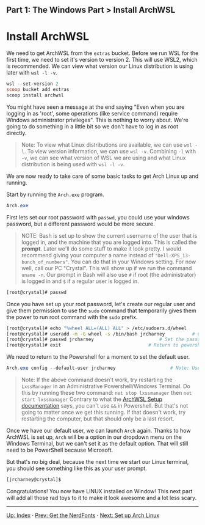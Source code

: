 Part 1: The Windows Part > Install ArchWSL
---

# Install ArchWSL

We need to get ArchWSL from the `extras` bucket.  Before we run WSL for the first time, we need to set it's version to version 2. This will use WSL2, which is recommended. We can view what version our Linux distribution is using later with `wsl -l -v`.

```powershell
wsl --set-version 2
scoop bucket add extras
scoop install archwsl
```

You might have seen a message at the end saying "Even when you are logging in as 'root', some operations (like service command) require Windows administrator privileges". This is nothing to worry about. We're going to do something in a little bit so we don't have to log in as root directly.

> Note: To view what Linux distributions are available, we can use `wsl -l`. To view version information, we can use `wsl -v`. Combining `-l` with `-v`, we can see what version of WSL we are using and what Linux distribution is being used with `wsl -l -v`.

We are now ready to take care of some basic tasks to get Arch Linux up and running.

Start by running the `Arch.exe` program.

```powershell
Arch.exe
```

First lets set our root password with `passwd`, you could use your windows password, but a different password would be more secure.

> NOTE: Bash is set up to show the current username of the user that is logged in, and the machine that you are logged into. This is called the **prompt**. Later we'll do some stuff to make it look pretty. I would recommend giving your computer a name instead of `"Dell-XPS_13-bunch_of_numbers"`.  You can do that in your Windows setting. For now well, call our PC "Crystal". This will show up if we run the command `uname -n`.
> Our prompt in Bash will also use `#` if root (the administrator) is logged in and `$` if a regular user is logged in.

```bash
[root@crystal]# passwd
```

Once you have set up your root password, let's create our regular user and give them permission to use the `sudo` command that temporarily gives them the power to run root command with the `sudo` prefix.

```bash
[root@crystal]# echo "%wheel ALL=(ALL) ALL" > /etc/sudoers.d/wheel		# This creates the sudoers file
[root@crystal]# useradd -m -G wheel -s /bin/bash jrcharney			# Create a new users. I will set mine for jrcharney
[root@crystal]# passwd jrcharney						# Set the password for the new user
[root@crystal]# exit								# Return to powershell
```

We need to return to the Powershell for a moment to set the default user.

```powershell
Arch.exe config --default-user jrcharney					# Note: Use your username not mine!
```

> Note: If the above command doesn't work, try restarting the `LxssManager` in an Administrative Powershell/Windows Terminal.
> Do this by running these two command: `net stop lxssmanager`  then `net start lxssmanager`
> Contrary to what the [ArchWSL Setup documentation](https://wsldl-pg.github.io/ArchW-docs/How-to-Setup/) says, you can't use `&&` in Powershell. But that's not going to matter once we get this running.
> If that doesn't work, try restarting the computer, but that should only be a last resort.

Once we have our default user, we can launch `Arch` again.  Thanks to how ArchWSL is set up, `Arch` will be a option in our dropdown menu on the Windows Terminal, but we can't set it as the default option. That will still need to be PowerShell because Microsoft.

But that's no big deal, because the next time we start our Linux terminal, you should see something like this as your user prompt.

```bash
[jrcharney@crystal]$
```

Congratulations! You now have LINUX installed on Window! This next part will add all those rad toys to it to make it look awesome and a lot less scary.

---
[Up: Index](../00-START_HERE.md) &middot;
[Prev: Get the NerdFonts](03-GetNerdFonts.md) &middot;
[Next: Set up Arch Linux](../Part2/01-SetupArchLinux.md)

